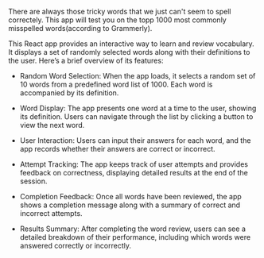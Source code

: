 There are always those tricky words that we just can't seem to spell correctely. This app will test you on the topp 1000 most commonly misspelled words(according to Grammerly).

This React app provides an interactive way to learn and review vocabulary. It displays a set of randomly selected words along with their definitions to the user. Here’s a brief overview of its features:

- Random Word Selection: When the app loads, it selects a random set of 10 words from a predefined word list of 1000. Each word is accompanied by its definition.

- Word Display: The app presents one word at a time to the user, showing its definition. Users can navigate through the list by clicking a button to view the next word.

- User Interaction: Users can input their answers for each word, and the app records whether their answers are correct or incorrect.

- Attempt Tracking: The app keeps track of user attempts and provides feedback on correctness, displaying detailed results at the end of the session.

- Completion Feedback: Once all words have been reviewed, the app shows a completion message along with a summary of correct and incorrect attempts.

- Results Summary: After completing the word review, users can see a detailed breakdown of their performance, including which words were answered correctly or incorrectly.
